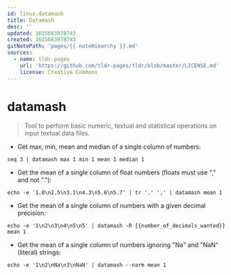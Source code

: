 ```yaml
---
id: linux.datamash
title: Datamash
desc: ''
updated: 1615663978743
created: 1615663978743
gitNotePath: 'pages/{{ noteHiearchy }}.md'
sources:
  - name: tldr-pages
    url: 'https://github.com/tldr-pages/tldr/blob/master/LICENSE.md'
    license: Creative Commons
---
```

# datamash

> Tool to perform basic numeric, textual and statistical operations on input textual data files.

- Get max, min, mean and median of a single column of numbers:

`seq 3 | datamash max 1 min 1 mean 1 median 1`

- Get the mean of a single column of float numbers (floats must use "," and not "."):

`echo -e '1.0\n2.5\n3.1\n4.3\n5.6\n5.7' | tr '.' ',' | datamash mean 1`

- Get the mean of a single column of numbers with a given decimal precision:

`echo -e '1\n2\n3\n4\n5\n5' | datamash -R {{number_of_decimals_wanted}} mean 1`

- Get the mean of a single column of numbers ignoring "Na" and "NaN" (literal) strings:

`echo -e '1\n2\nNa\n3\nNaN' | datamash --narm mean 1`


